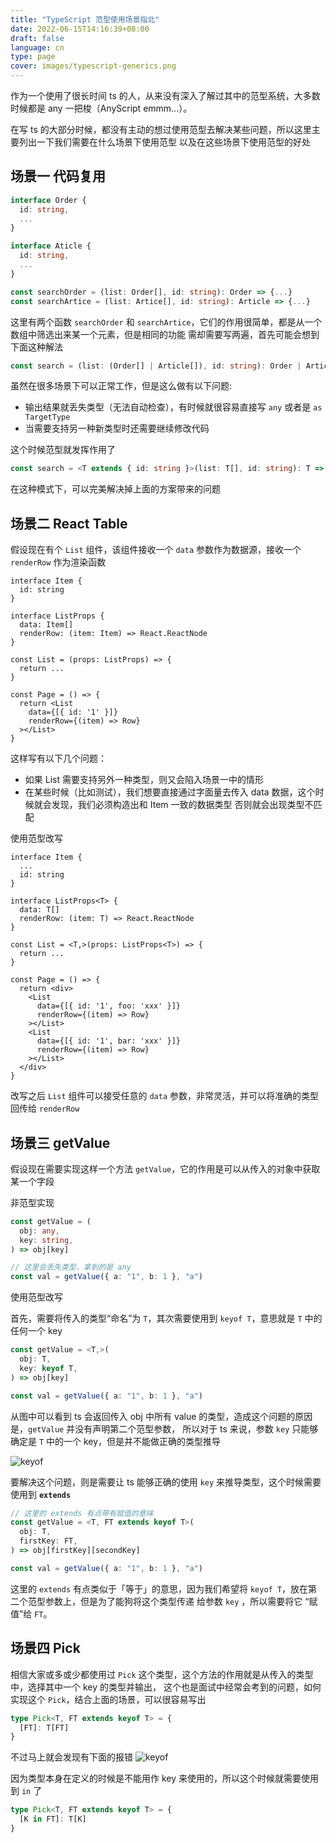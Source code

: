 ```yaml
---
title: "TypeScript 范型使用场景指北"
date: 2022-06-15T14:16:39+08:00
draft: false
language: cn
type: page
cover: images/typescript-generics.png
---
```

作为一个使用了很长时间 ts 的人，从来没有深入了解过其中的范型系统，大多数时候都是 any 一把梭（AnyScript emmm...）。

<!--more-->
在写 ts 的大部分时候，都没有主动的想过使用范型去解决某些问题，所以这里主要列出一下我们需要在什么场景下使用范型
以及在这些场景下使用范型的好处
## 场景一 代码复用

```ts
interface Order {
  id: string,
  ...
}

interface Aticle {
  id: string,
  ...
}

const searchOrder = (list: Order[], id: string): Order => {...}
const searchArtice = (list: Artice[], id: string): Article => {...}
```

这里有两个函数 `searchOrder` 和 `searchArtice`，它们的作用很简单，都是从一个数组中筛选出来某一个元素，但是相同的功能
需却需要写两遍，首先可能会想到下面这种解法
```ts
const search = (list: (Order[] | Article[]), id: string): Order | Article => {...}
```

虽然在很多场景下可以正常工作，但是这么做有以下问题:
-  输出结果就丢失类型（无法自动检查），有时候就很容易直接写 `any` 或者是 `as TargetType`
-  当需要支持另一种新类型时还需要继续修改代码

这个时候范型就发挥作用了
```ts
const search = <T extends { id: string }>(list: T[], id: string): T => {...}
```

在这种模式下，可以完美解决掉上面的方案带来的问题
## 场景二 React Table

假设现在有个 `List` 组件，该组件接收一个 `data` 参数作为数据源，接收一个 `renderRow` 作为渲染函数
```tsx
interface Item {
  id: string
}

interface ListProps {
  data: Item[]
  renderRow: (item: Item) => React.ReactNode
}

const List = (props: ListProps) => {
  return ...
}

const Page = () => {
  return <List
    data={[{ id: '1' }]}
    renderRow={(item) => Row}
  ></List>
}
```
这样写有以下几个问题：
- 如果 List 需要支持另外一种类型，则又会陷入场景一中的情形
- 在某些时候（比如测试），我们想要直接通过字面量去传入 data 数据，这个时候就会发现，我们必须构造出和 Item 一致的数据类型
否则就会出现类型不匹配

使用范型改写
```tsx
interface Item {
  ...
  id: string
}

interface ListProps<T> {
  data: T[]
  renderRow: (item: T) => React.ReactNode
}

const List = <T,>(props: ListProps<T>) => {
  return ...
}

const Page = () => {
  return <div>
    <List
      data={[{ id: '1', foo: 'xxx' }]}
      renderRow={(item) => Row}
    ></List>
    <List
      data={[{ id: '1', bar: 'xxx' }]}
      renderRow={(item) => Row}
    ></List>
  </div>
}
```
改写之后 `List` 组件可以接受任意的 `data` 参数，非常灵活，并可以将准确的类型回传给 `renderRow`

## 场景三 getValue

假设现在需要实现这样一个方法 `getValue`，它的作用是可以从传入的对象中获取某一个字段

非范型实现
```ts
const getValue = (
  obj: any,
  key: string,
) => obj[key]

// 这里会丢失类型，拿到的是 any
const val = getValue({ a: "1", b: 1 }, "a")
```

使用范型改写

首先，需要将传入的类型“命名”为 `T`，其次需要使用到 `keyof T`，意思就是 `T` 中的任何一个 key
```ts
const getValue = <T,>(
  obj: T,
  key: keyof T,
) => obj[key]

const val = getValue({ a: "1", b: 1 }, "a")
```

从图中可以看到 ts 会返回传入 obj 中所有 value 的类型，造成这个问题的原因是，`getValue` 并没有声明第二个范型参数，
所以对于 ts 来说，参数 `key` 只能够确定是 `T` 中的一个 key，但是并不能做正确的类型推导

![keyof](/images/getValue-keyof.jpg)

要解决这个问题，则是需要让 ts 能够正确的使用 `key` 来推导类型，这个时候需要使用到 **`extends`**
```ts
// 这里的 extends 有点带有赋值的意味
const getValue = <T, FT extends keyof T>(
  obj: T,
  firstKey: FT,
) => obj[firstKey][secondKey]

const val = getValue({ a: "1", b: 1 }, "a")
```
这里的 `extends` 有点类似于「等于」的意思，因为我们希望将 `keyof T`，放在第二个范型参数上，但是为了能狗将这个类型传递
给参数 `key` ，所以需要将它 “赋值”给 `FT`。
## 场景四 Pick

相信大家或多或少都使用过 `Pick` 这个类型，这个方法的作用就是从传入的类型中，选择其中一个 key 的类型并输出，
这个也是面试中经常会考到的问题，如何实现这个 `Pick`，结合上面的场景，可以很容易写出
```ts
type Pick<T, FT extends keyof T> = {
  [FT]: T[FT]
}
```
不过马上就会发现有下面的报错
![keyof](/images/Pick-error.jpg)

因为类型本身在定义的时候是不能用作 key 来使用的，所以这个时候就需要使用到 `in` 了
```ts
type Pick<T, FT extends keyof T> = {
  [K in FT]: T[K]
}
```
